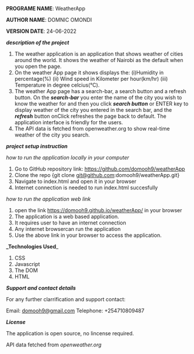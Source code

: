**PROGRAME NAME**: WeatherApp

**AUTHOR NAME**: DOMNIC OMONDI

**VERSION DATE**: 24-06-2022

**_description of the project_**
   
  1. The weather application is an application that shows weather of cities around the world.
  It shows the weather of Nairobi as the default when you open the page.
  2. On the weather App page it shows displays the:
                                                  (i)Humidity in percentage(%)
                                                 (ii) Wind speed in Kilometer per hour(km/hr)
                                                 (iii) Temperature in degree celcius(°C).
  3. The weather App page has a search-bar, a search button and a refresh button. On the **_search-bar_** you enter the name of the city you wish to know the weather for and then you click **_search button_** or ENTER key to display weather of the city you entered in the search bar, and the **_refresh_** button onClick refreshes the page back to default.
  The application interface is friendly for the users.
4. The API data is fetched from openweather.org to show real-time weather of the city you search. 

  **_project setup instruction_** 

 _how to run the application locally in your computer_
    
  1. Go to GitHub repository link: https://github.com/domooh9/weatherApp
  2. Clone the repo {git clone git@github.com:domooh9/weatherApp.git}
  3. Navigate to index.html and open it in your browser
  4. Internet connection is needed to run index.html succesfully

 _how to run the application web link_

  1. open the link https://domooh9.github.io/weatherApp/ in your browser
  2. The application is a web based application.
  3. It requires user to have an internet connection 
  4. Any internet browsercan run the application
  6. Use the above link in your browser to access the application.

**_Technologies Used**_

1. CSS
2. Javascript 
4. The DOM
5. HTML


**_Support and contact details_**

For any further clarrification and support contact:

Email: domooh9@gmail.com
Telephone: +254710809487

**_License_**

 The application is open source, no lincense required. 

 API data fetched from _openweather.org_

 
